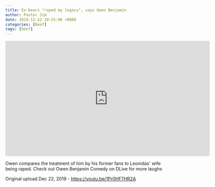 ```yaml
---
title: Ex-bears "raped my legacy", says Owen Benjamin
author: Pastor Jim
date: 2019-12-22 20:55:00 +0800
categories: [Beef]
tags: [beef]
---
```


<iframe width="640" height="360" scrolling="no" frameborder="0" style="border: none;" src="https://www.bitchute.com/embed/pulN6gEFaQB0/"></iframe>


Owen compares the treatment of him by his former fans to Leonidas' wife being raped. Check out Owen Benjamin Comedy on DLive for more laughs



Original upload Dec 22, 2019 - https://youtu.be/1Pr0HF7HR2A